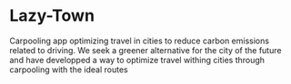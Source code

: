 # Lazy-Town
Carpooling app optimizing travel in cities to reduce carbon emissions related to driving. We seek a greener alternative for the city of the future and have developped a way to optimize travel withing cities through carpooling with the ideal routes

